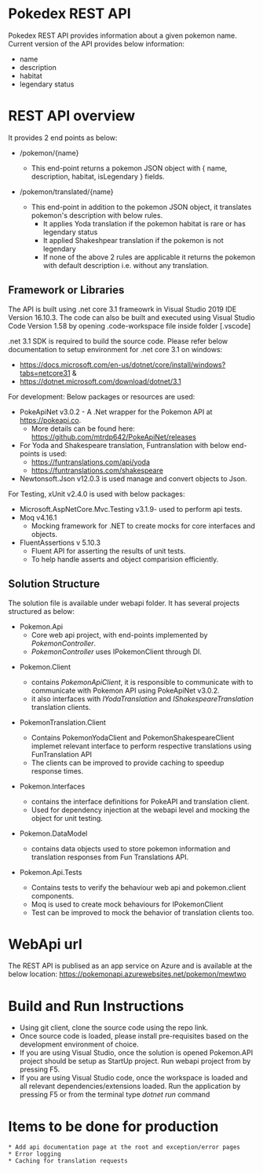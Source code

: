 # Pokedex REST API
Pokedex REST API provides information about a given pokemon name. Current version of the API provides below information:
* name
* description
* habitat
* legendary status

# REST API overview
It provides 2 end points as below:
- /pokemon/{name}
	 - This end-point returns a pokemon JSON object with { name, description, habitat, isLegendary } fields.
	 
- /pokemon/translated/{name}
	- This end-point in addition to the pokemon JSON object, it translates pokemon's description with below rules.
		- It applies Yoda translation if the pokemon habitat is rare or has legendary status
		- It applied Shakeshpear translation if the pokemon is not legendary
		- If none of the above 2 rules are applicable it returns the pokemon with default description i.e. without any translation.

## Framework or Libraries
The API is built using .net core 3.1 frameowrk in Visual Studio 2019 IDE Version 16.10.3.
The code can also be built and executed using Visual Studio Code Version 1.58 by opening .code-workspace file inside folder [.vscode]

.net 3.1 SDK is required to build the source code.
Please refer below documentation to setup environment for .net core 3.1 on windows:
- https://docs.microsoft.com/en-us/dotnet/core/install/windows?tabs=netcore31 &
- https://dotnet.microsoft.com/download/dotnet/3.1

For development: Below packages or resources are used:

- PokeApiNet v3.0.2 - A .Net wrapper for the Pokemon API at https://pokeapi.co.
	- More details can be found here: https://github.com/mtrdp642/PokeApiNet/releases
- For Yoda and Shakespeare translation, Funtranslation with below end-points is used:
	- https://funtranslations.com/api/yoda
	- https://funtranslations.com/shakespeare
- Newtonsoft.Json v12.0.3 is used manage and convert objects to Json.

For Testing, xUnit v2.4.0 is used with below packages:
- Microsoft.AspNetCore.Mvc.Testing v3.1.9- used to perform api tests.
- Moq v4.16.1 
	- Mocking framework for .NET to create mocks for core interfaces and objects.
- FluentAssertions v 5.10.3
	- Fluent API for asserting the results of unit tests.
	- To help handle asserts and object comparision efficiently.
   
## Solution Structure
The solution file is available under webapi folder. It has several projects structured as below:
- Pokemon.Api
	- Core web api project, with end-points implemented by *PokemonController*.
	- *PokemonController* uses IPokemonClient through DI.

* Pokemon.Client
	- contains *PokemonApiClient*, it is responsible to communicate with to communicate with Pokemon API using PokeApiNet v3.0.2.
	- it also interfaces with *IYodaTranslation* and *IShakespeareTranslation* translation clients.
	
* PokemonTranslation.Client
	- Contains PokemonYodaClient and PokemonShakespeareClient implemet relevant interface to perform respective translations using FunTranslation API
	- The clients can be improved to provide caching to speedup response times.

* Pokemon.Interfaces
	- contains the interface definitions for PokeAPI and translation client.
	- Used for dependency injection at the webapi level and mocking the object for unit testing.

* Pokemon.DataModel
	- contains data objects used to store pokemon information and translation responses from Fun Translations API.

* Pokemon.Api.Tests
	- Contains tests to verify the behaviour web api and pokemon.client components.
	- Moq is used to create mock behaviours for IPokemonClient
	- Test can be improved to mock the behavior of translation clients too.

# WebApi url
The REST API is publised as an app service on Azure and is available at the below location:
https://pokemonapi.azurewebsites.net/pokemon/mewtwo

# Build and Run Instructions
* Using git client, clone the source code using the repo link.
* Once source code is loaded, please install pre-requisites based on the development environment of choice.
* If you are using Visual Studio, once the solution is opened Pokemon.API project should be setup as StartUp project. Run webapi project from by pressing F5.
* If you are using Visual Studio code,  once the workspace is loaded and all relevant dependencies/extensions loaded. Run the application by pressing F5 or from the terminal type *dotnet run* command

# Items to be done for production
	* Add api documentation page at the root and exception/error pages
	* Error logging
	* Caching for translation requests
